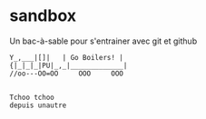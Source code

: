 # sandbox
Un bac-à-sable pour s'entrainer avec git et github


   ~~~~ ____   |~~~~~~~~~~~~~|
  Y_,___|[]|   | Go Boilers! |
 {|_|_|_|PU|_,_|_____________|
//oo---OO=OO     OOO     OOO


Tchoo tchoo
depuis unautre